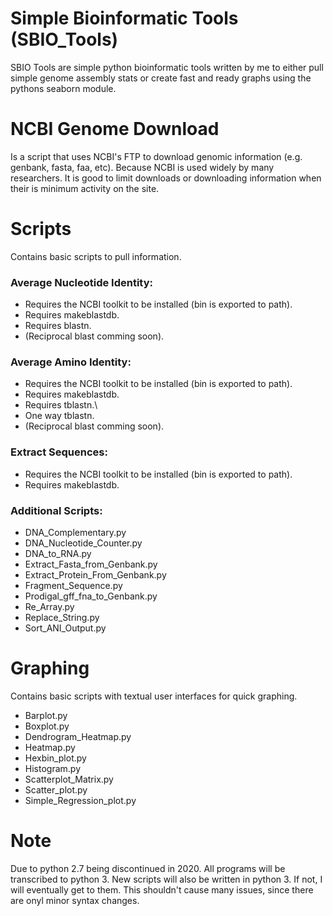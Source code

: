 # Simple Bioinformatic Tools (SBIO_Tools)
SBIO Tools are simple python bioinformatic tools written by me to either pull simple genome assembly stats or create fast and ready graphs
using the pythons seaborn module.

# NCBI Genome Download
Is a script that uses NCBI's FTP to download genomic information (e.g. genbank, fasta, faa, etc). Because NCBI is used widely by many
researchers. It is good to limit downloads or downloading information when their is minimum activity on the site. 

# Scripts
Contains basic scripts to pull information.

### Average Nucleotide Identity:
* Requires the NCBI toolkit to be installed (bin is exported to path).
* Requires makeblastdb.
* Requires blastn.
* (Reciprocal blast comming soon).
### Average Amino Identity:
* Requires the NCBI toolkit to be installed (bin is exported to path).
* Requires makeblastdb.
* Requires tblastn.\
* One way tblastn. 
* (Reciprocal blast comming soon).
### Extract Sequences:
* Requires the NCBI toolkit to be installed (bin is exported to path).
* Requires makeblastdb.

### Additional Scripts:
* DNA_Complementary.py
* DNA_Nucleotide_Counter.py
* DNA_to_RNA.py
* Extract_Fasta_from_Genbank.py
* Extract_Protein_From_Genbank.py
* Fragment_Sequence.py
* Prodigal_gff_fna_to_Genbank.py
* Re_Array.py
* Replace_String.py
* Sort_ANI_Output.py

# Graphing
Contains basic scripts with textual user interfaces for quick graphing.
* Barplot.py
* Boxplot.py
* Dendrogram_Heatmap.py
* Heatmap.py
* Hexbin_plot.py
* Histogram.py
* Scatterplot_Matrix.py
* Scatter_plot.py
* Simple_Regression_plot.py

# Note
Due to python 2.7 being discontinued in 2020. All programs will be transcribed to python 3. New scripts will also be written in python 3. If not, I will eventually get to them. This shouldn't cause many issues, since there are onyl minor syntax changes.
